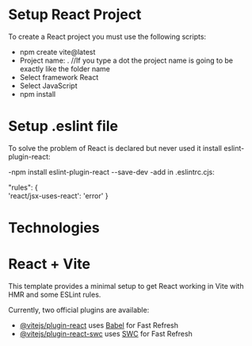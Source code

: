 # Setup React Project

To create a React project you must use the following scripts:

- npm create vite@latest
- Project name: . //If you type a dot the project name is going to be exactly like the folder name
- Select framework React
- Select JavaScript
- npm install

# Setup .eslint file

To solve the problem of React is declared but never used it install eslint-plugin-react:

-npm install eslint-plugin-react --save-dev
-add in .eslintrc.cjs:

"rules": {  
 'react/jsx-uses-react': 'error'
}

# Technologies

# React + Vite

This template provides a minimal setup to get React working in Vite with HMR and some ESLint rules.

Currently, two official plugins are available:

- [@vitejs/plugin-react](https://github.com/vitejs/vite-plugin-react/blob/main/packages/plugin-react/README.md) uses [Babel](https://babeljs.io/) for Fast Refresh
- [@vitejs/plugin-react-swc](https://github.com/vitejs/vite-plugin-react-swc) uses [SWC](https://swc.rs/) for Fast Refresh
